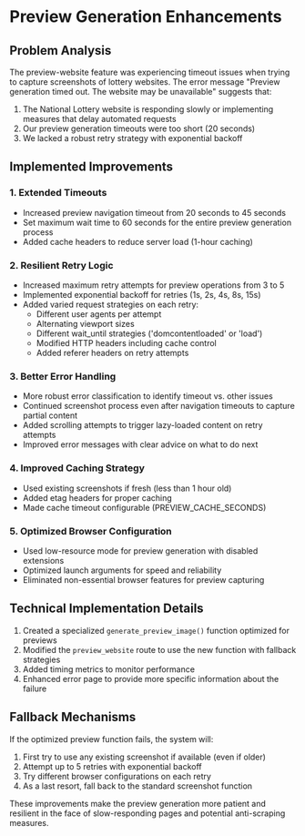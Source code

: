 # Preview Generation Enhancements

## Problem Analysis
The preview-website feature was experiencing timeout issues when trying to capture screenshots of lottery websites. The error message "Preview generation timed out. The website may be unavailable" suggests that:

1. The National Lottery website is responding slowly or implementing measures that delay automated requests
2. Our preview generation timeouts were too short (20 seconds)
3. We lacked a robust retry strategy with exponential backoff

## Implemented Improvements

### 1. Extended Timeouts
- Increased preview navigation timeout from 20 seconds to 45 seconds
- Set maximum wait time to 60 seconds for the entire preview generation process
- Added cache headers to reduce server load (1-hour caching)

### 2. Resilient Retry Logic
- Increased maximum retry attempts for preview operations from 3 to 5
- Implemented exponential backoff for retries (1s, 2s, 4s, 8s, 15s)
- Added varied request strategies on each retry:
  - Different user agents per attempt
  - Alternating viewport sizes
  - Different wait_until strategies ('domcontentloaded' or 'load')
  - Modified HTTP headers including cache control
  - Added referer headers on retry attempts

### 3. Better Error Handling
- More robust error classification to identify timeout vs. other issues
- Continued screenshot process even after navigation timeouts to capture partial content
- Added scrolling attempts to trigger lazy-loaded content on retry attempts
- Improved error messages with clear advice on what to do next

### 4. Improved Caching Strategy  
- Used existing screenshots if fresh (less than 1 hour old)
- Added etag headers for proper caching
- Made cache timeout configurable (PREVIEW_CACHE_SECONDS)

### 5. Optimized Browser Configuration
- Used low-resource mode for preview generation with disabled extensions
- Optimized launch arguments for speed and reliability
- Eliminated non-essential browser features for preview capturing

## Technical Implementation Details
1. Created a specialized `generate_preview_image()` function optimized for previews
2. Modified the `preview_website` route to use the new function with fallback strategies
3. Added timing metrics to monitor performance
4. Enhanced error page to provide more specific information about the failure

## Fallback Mechanisms
If the optimized preview function fails, the system will:
1. First try to use any existing screenshot if available (even if older)
2. Attempt up to 5 retries with exponential backoff
3. Try different browser configurations on each retry 
4. As a last resort, fall back to the standard screenshot function

These improvements make the preview generation more patient and resilient in the face of slow-responding pages and potential anti-scraping measures.